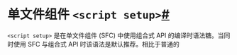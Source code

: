 # 单文件组件 `<script setup>`[#](https://cn.vuejs.org/api/sfc-script-setup.html#script-setup)

`<script setup>` 是在单文件组件 (SFC) 中使用组合式 API 的编译时语法糖。当同时使用 SFC 与组合式 API 时该语法是默认推荐。相比于普通的 <script> 语法，它具有更多优势:

- 更少的样板内容，更简洁的代码。
- 能够使用纯 TypeScript 声明 props 和自定义事件。
- 更好的运行时性能 (其模板会被编译成同一作用域内的渲染函数，避免了渲染上下文代理对象)。
- 更好的 IDE 类型推导性能 (减少了语言服务器从代码中抽取类型的工作)。

## 基本语法[#](https://cn.vuejs.org/api/sfc-script-setup.html#basic-syntax)

要启用该语法，需要在 `<script>` 代码块上添加 `setup` attribute：

```vue
<script setup>
console.log('hello script setup')
</script>
```

里面的代码会被编译成组件 `setup()` 函数的内容。这意味着与普通的 `<script>` 只在组件被首次引入的时候执行一次不同，`<script setup>` 中的代码会在<font size=4>**每次组件实例被创建的时候执行**</font>。

### 顶层的绑定会被暴露给模板[#](https://cn.vuejs.org/api/sfc-script-setup.html#top-level-bindings-are-exposed-to-template)

当使用 `<script setup>` 的时候，任何在 `<script setup>` 声明的顶层的绑定 (包括变量，函数声明，以及 import 导入的内容) 都能在模板中直接使用：

```vue
<script setup>
// 变量
const msg = 'Hello!'

// 函数
function log() {
  console.log(msg)
}
</script>

<template>
  <button @click="log">{{ msg }}</button>
</template>
```

import 导入的内容也会以同样的方式暴露。这意味着我们可以在模板表达式中直接使用导入的 helper 函数，而不需要通过 `methods` 选项来暴露它：

```vue
<script setup>
import { capitalize } from './helpers'
</script>

<template>
  <div>{{ capitalize('hello') }}</div>
</template>
```

## 响应式[#](https://cn.vuejs.org/api/sfc-script-setup.html#reactivity)

响应式状态需要明确使用[响应式 API](https://cn.vuejs.org/api/reactivity-core.html) 来创建。和 `setup()` 函数的返回值一样，**ref 在模板中使用的时候会自动解包**：

```vue
<script setup>
import { ref } from 'vue'

const count = ref(0)
</script>

<template>
  <button @click="count++">{{ count }}</button>
</template>
```

## 使用组件[#](https://cn.vuejs.org/api/sfc-script-setup.html#using-components)

`<script setup>` 范围里的值也能被直接作为自定义组件的标签名使用：

```vue
<script setup>
import MyComponent from './MyComponent.vue'
</script>

<template>
  <MyComponent />
</template>
```

这里 `MyComponent` 应当被理解为像是在引用一个变量。如果你使用过 JSX，此处的心智模型是类似的。其 kebab-case 格式的 `<my-component>` 同样能在模板中使用——不过，我们强烈建议使用 PascalCase 格式以保持一致性。同时这也有助于区分原生的自定义元素。

### 动态组件[#](https://cn.vuejs.org/api/sfc-script-setup.html#dynamic-components)

由于组件是通过变量引用而不是基于字符串组件名注册的，在 `<script setup>` 中要使用动态组件的时候，应该使用动态的 `:is` 来绑定：

```vue
<script setup>
import Foo from './Foo.vue'
import Bar from './Bar.vue'
</script>

<template>
  <component :is="Foo" />
  <component :is="someCondition ? Foo : Bar" />
</template>
```

请注意组件是如何在三元表达式中被当做变量使用的。

### 递归组件[#](https://cn.vuejs.org/api/sfc-script-setup.html#recursive-components)

一个单文件组件可以通过它的文件名被其自己所引用。例如：名为 `FooBar.vue` 的组件可以在其模板中用 `<FooBar/>` 引用它自己。

请注意这种方式相比于导入的组件优先级更低。如果有具名的导入和组件自身推导的名字冲突了，可以为导入的组件添加别名：

```vue
import { FooBar as FooBarChild } from './components'
```

### 命名空间组件[#](https://cn.vuejs.org/api/sfc-script-setup.html#namespaced-components)

可以使用带 `.` 的组件标签，例如 `<Foo.Bar>` 来引用嵌套在对象属性中的组件。这在需要从单个文件中导入多个组件的时候非常有用：

```vue
<script setup>
import * as Form from './form-components'
</script>

<template>
  <Form.Input>
    <Form.Label>label</Form.Label>
  </Form.Input>
</template>
```

## 使用自定义指令[#](https://cn.vuejs.org/api/sfc-script-setup.html#using-custom-directives)

全局注册的自定义指令将正常工作。本地的自定义指令在 `<script setup>` 中**不需要显式注册**，但他们必须遵循 `vNameOfDirective` 这样的命名规范：

```vue
<script setup>
const vMyDirective = {
  beforeMount: (el) => {
    // 在元素上做些操作
  }
}
</script>
<template>
  <h1 v-my-directive>This is a Heading</h1>
</template>
```

如果指令是从别处导入的，可以通过重命名来使其符合命名规范：

```vue
<script setup>
import { myDirective as vMyDirective } from './MyDirective.js'
</script>
```

## `defineProps()` 和 `defineEmits()`[#](https://cn.vuejs.org/api/sfc-script-setup.html#defineprops-defineemits)

为了在声明 `props` 和 `emits` 选项时获得完整的类型推导支持，我们可以使用 `defineProps` 和 `defineEmits` API，它们将自动地在 `<script setup>` 中可用：

```vue
<script setup>
const props = defineProps({
  foo: String
})

const emit = defineEmits(['change', 'delete'])
// setup 代码
</script>
```

- `defineProps` 和 `defineEmits` 都是只能在 `<script setup>` 中使用的**编译器宏**。他们不需要导入，且会随着 `<script setup>` 的处理过程一同被编译掉。
- `defineProps` 接收与 `props` 选项相同的值，`defineEmits` 接收与 `emits` 选项相同的值。
- `defineProps` 和 `defineEmits` 在选项传入后，会提供恰当的类型推导。
- 传入到 `defineProps` 和 `defineEmits` 的选项会从 setup 中**提升到模块的作用域**。因此，传入的选项不能引用在 setup 作用域中声明的局部变量。这样做会引起编译错误。但是，它*可以*引用导入的绑定，因为它们也在模块作用域内。

如果使用了 TypeScript，[使用纯类型声明来声明 prop 和 emit](https://cn.vuejs.org/api/sfc-script-setup.html#typescript-only-features) 也是可以的。

## `defineExpose`[#](https://cn.vuejs.org/api/sfc-script-setup.html#defineexpose)

使用 `<script setup>` 的组件是**默认关闭**的——即通过模板引用(**template refs**)或者 `$parent` 链获取到的组件的公开实例，**不会**暴露任何在 `<script setup>` 中声明的绑定。

可以通过 `defineExpose` 编译器宏来显式指定在 `<script setup>` 组件中要暴露出去的属性：

```vue
<script setup>
import { ref } from 'vue'

const a = 1
const b = ref(2)

defineExpose({
  a,
  b
})
</script>
```

当父组件通过模板引用的方式获取到当前组件的实例，获取到的实例会像这样 `{ a: number, b: number }` (ref 会和在普通实例中一样被自动解包)

```vue
// 父组件代码片段
<Index ref="childRef"></Index>

<script setup>
  import Index from "./index.vue";

  const childRef= ref(null);

  function test() {
    console.log(childRef.value.a) // 1
  }
</script>
```



## `useSlots()` 和 `useAttrs()`[#](https://cn.vuejs.org/api/sfc-script-setup.html#useslots-useattrs)

在 `<script setup>` 使用 `slots` 和 `attrs` 的情况应该是相对来说较为罕见的，因为可以在模板中直接通过 `$slots` 和 `$attrs` 来访问它们。在你的确需要使用它们的罕见场景中，可以分别用 `useSlots` 和 `useAttrs` 两个辅助函数：

vue

```
<script setup>
import { useSlots, useAttrs } from 'vue'

const slots = useSlots()
const attrs = useAttrs()
</script>
```

`useSlots` 和 `useAttrs` 是真实的运行时函数，它的返回与 `setupContext.slots` 和 `setupContext.attrs` 等价。它们同样也能在普通的组合式 API 中使用。

## 与普通的 `<script>` 一起使用[#](https://cn.vuejs.org/api/sfc-script-setup.html#usage-alongside-normal-script)

`<script setup>` 可以和普通的 <script> 一起使用。普通的 <script> 在有这些需要的情况下或许会被使用到：

- 声明无法在 `<script setup>` 中声明的选项，例如 `inheritAttrs` 或插件的自定义选项。
- 声明模块的具名导出 (named exports)。
- 运行只需要在模块作用域执行一次的副作用，或是创建单例对象。

```vue
<script>
// 普通 <script>, 在模块作用域下执行 (仅一次)
runSideEffectOnce()

// 声明额外的选项
export default {
  inheritAttrs: false,
  customOptions: {}
}
</script>

<script setup>
// 在 setup() 作用域中执行 (对每个实例皆如此)
</script>
```

## 顶层 `await`[#](https://cn.vuejs.org/api/sfc-script-setup.html#top-level-await)

`<script setup>` 中可以使用顶层 await。结果代码会被编译成 async setup()：

```vue
<script setup>
const post = await fetch(`/api/post/1`).then((r) => r.json())
</script>
```

另外，await 的表达式会自动编译成在 `await` 之后保留当前组件实例上下文的格式。

注意

`async setup()` 必须与 [`Suspense` 内置组件](https://cn.vuejs.org/guide/built-ins/suspense.html)组合使用，`Suspense` 目前还是处于实验阶段的特性，会在将来的版本中稳定。

## 针对 TypeScript 的功能[#](https://cn.vuejs.org/api/sfc-script-setup.html#typescript-only-features)

### 针对类型的 props/emit 声明[#](https://cn.vuejs.org/api/sfc-script-setup.html#type-only-propsemit-declarations)

props 和 emit 都可以通过给 `defineProps` 和 `defineEmits` 传递纯类型参数的方式来声明：

ts

```
const props = defineProps<{
  foo: string
  bar?: number
}>()

const emit = defineEmits<{
  (e: 'change', id: number): void
  (e: 'update', value: string): void
}>()
```

- `defineProps` 或 `defineEmits` 要么使用运行时声明，要么使用类型声明。同时使用两种声明方式会导致编译报错。

- 使用类型声明的时候，静态分析会自动生成等效的运行时声明，从而在避免双重声明的前提下确保正确的运行时行为。

  - 在开发模式下，编译器会试着从类型来推导对应的运行时验证。例如这里从 `foo: string` 类型中推断出 `foo: String`。如果类型是对导入类型的引用，这里的推导结果会是 `foo: null` (与 `any` 类型相等)，因为编译器没有外部文件的信息。
  - 在生产模式下，编译器会生成数组格式的声明来减少打包体积 (这里的 props 会被编译成 `['foo', 'bar']`)。
  - 生成的代码仍然是有着合法类型的 TypeScript 代码，它可以在后续的流程中被其他工具处理。

- 截至目前，类型声明参数必须是以下内容之一，以确保正确的静态分析：

  - 类型字面量
  - 在同一文件中的接口或类型字面量的引用

  现在还不支持复杂的类型和从其他文件进行类型导入，但我们有计划在将来支持。

### 使用类型声明时的默认 props 值[#](https://cn.vuejs.org/api/sfc-script-setup.html#default-props-values-when-using-type-declaration)

针对类型的 `defineProps` 声明的不足之处在于，它没有可以给 props 提供默认值的方式。为了解决这个问题，我们还提供了 `withDefaults` 编译器宏：

ts

```
export interface Props {
  msg?: string
  labels?: string[]
}

const props = withDefaults(defineProps<Props>(), {
  msg: 'hello',
  labels: () => ['one', 'two']
})
```

上面代码会被编译为等价的运行时 props 的 `default` 选项。此外，`withDefaults` 辅助函数提供了对默认值的类型检查，并确保返回的 `props` 的类型删除了已声明默认值的属性的可选标志。

## 限制[#](https://cn.vuejs.org/api/sfc-script-setup.html#restrictions)

由于模块执行语义的差异，`<script setup>` 中的代码依赖单文件组件的上下文。当将其移动到外部的 `.js` 或者 `.ts` 文件中的时候，对于开发者和工具来说都会感到混乱。因此，**`<script setup>`** 不能和 `src` attribute 一起使用。